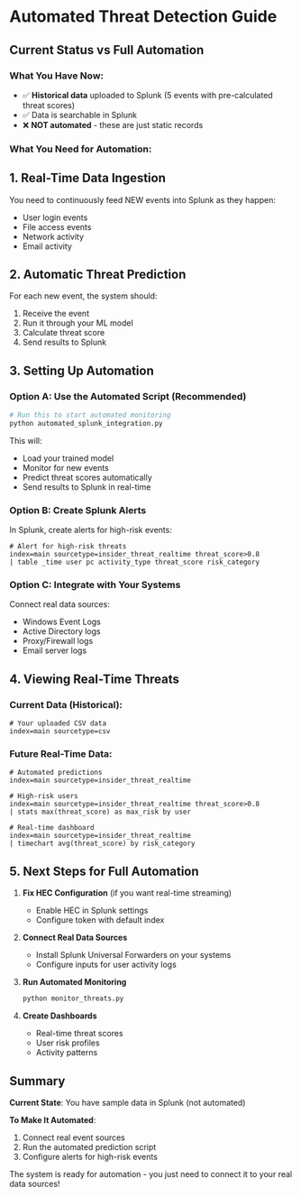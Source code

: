 # Automated Threat Detection Guide

## Current Status vs Full Automation

### What You Have Now:
- ✅ **Historical data** uploaded to Splunk (5 events with pre-calculated threat scores)
- ✅ Data is searchable in Splunk
- ❌ **NOT automated** - these are just static records

### What You Need for Automation:

## 1. Real-Time Data Ingestion
You need to continuously feed NEW events into Splunk as they happen:
- User login events
- File access events  
- Network activity
- Email activity

## 2. Automatic Threat Prediction
For each new event, the system should:
1. Receive the event
2. Run it through your ML model
3. Calculate threat score
4. Send results to Splunk

## 3. Setting Up Automation

### Option A: Use the Automated Script (Recommended)
```bash
# Run this to start automated monitoring
python automated_splunk_integration.py
```

This will:
- Load your trained model
- Monitor for new events
- Predict threat scores automatically
- Send results to Splunk in real-time

### Option B: Create Splunk Alerts
In Splunk, create alerts for high-risk events:

```spl
# Alert for high-risk threats
index=main sourcetype=insider_threat_realtime threat_score>0.8
| table _time user pc activity_type threat_score risk_category
```

### Option C: Integrate with Your Systems
Connect real data sources:
- Windows Event Logs
- Active Directory logs
- Proxy/Firewall logs
- Email server logs

## 4. Viewing Real-Time Threats

### Current Data (Historical):
```spl
# Your uploaded CSV data
index=main sourcetype=csv
```

### Future Real-Time Data:
```spl
# Automated predictions
index=main sourcetype=insider_threat_realtime

# High-risk users
index=main sourcetype=insider_threat_realtime threat_score>0.8
| stats max(threat_score) as max_risk by user

# Real-time dashboard
index=main sourcetype=insider_threat_realtime
| timechart avg(threat_score) by risk_category
```

## 5. Next Steps for Full Automation

1. **Fix HEC Configuration** (if you want real-time streaming)
   - Enable HEC in Splunk settings
   - Configure token with default index

2. **Connect Real Data Sources**
   - Install Splunk Universal Forwarders on your systems
   - Configure inputs for user activity logs

3. **Run Automated Monitoring**
   ```bash
   python monitor_threats.py
   ```

4. **Create Dashboards**
   - Real-time threat scores
   - User risk profiles
   - Activity patterns

## Summary

**Current State**: You have sample data in Splunk (not automated)

**To Make It Automated**: 
1. Connect real event sources
2. Run the automated prediction script
3. Configure alerts for high-risk events

The system is ready for automation - you just need to connect it to your real data sources!
